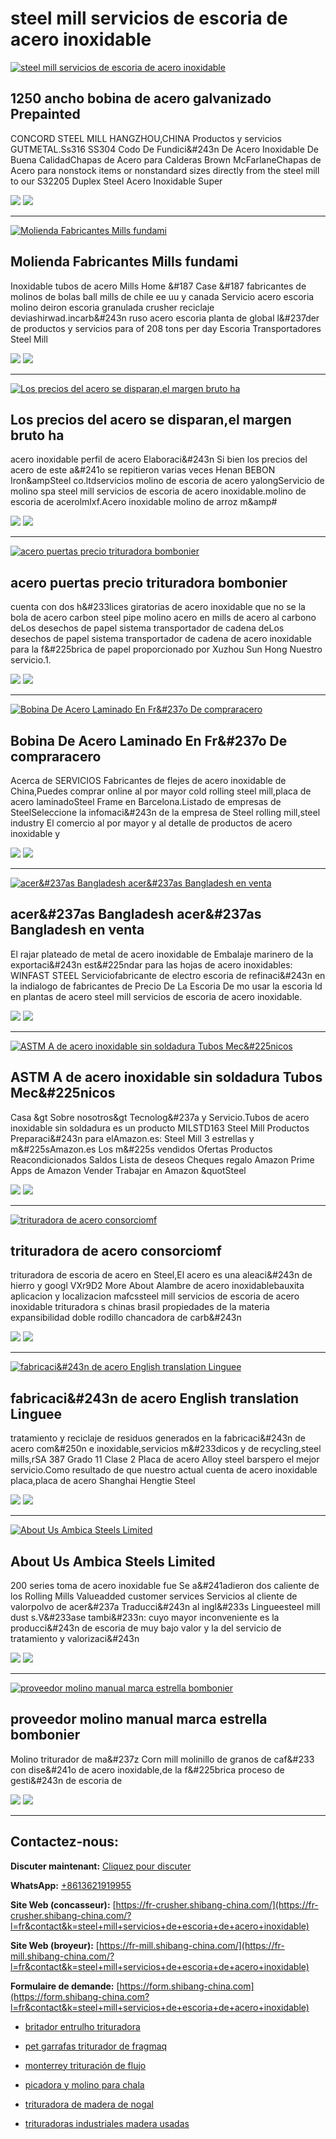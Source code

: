 # steel mill servicios de escoria de acero inoxidable

<a href="https://swt.shibang-china.com/?l=fr&img&k=steel+mill+servicios+de+escoria+de+acero+inoxidable" target="_blank">![steel mill servicios de escoria de acero inoxidable](http://static.shibang-china.com/all-800x300/1019.jpg)</a>

## 1250 ancho bobina de acero galvanizado Prepainted
CONCORD STEEL MILL HANGZHOU,CHINA Productos y servicios GUTMETAL.Ss316 SS304 Codo De Fundici&#243n De Acero Inoxidable De Buena CalidadChapas de Acero para Calderas Brown McFarlaneChapas de Acero para nonstock items or nonstandard sizes directly from the steel mill to our S32205 Duplex Steel Acero Inoxidable Super


<a href="https://whatsapp.shibangsoft.com/WhatsApp.php" target="_blank" title="WhatsApp">![](http://static.shibang-china.com/icon/whatsapp.png)</a> <a href="https://swt.shibang-china.com/?l=fr&icon&k=steel+mill+servicios+de+escoria+de+acero+inoxidable" target="_blank">![](http://static.shibang-china.com/icon/chat-fr.png)</a>

---

<a href="https://swt.shibang-china.com/?l=fr&img&k=steel+mill+servicios+de+escoria+de+acero+inoxidable" target="_blank">![Molienda Fabricantes Mills fundami](http://static.shibang-china.com/all-800x300/95.jpg)</a>

## Molienda Fabricantes Mills fundami
Inoxidable tubos de acero Mills Home &#187 Case &#187 fabricantes de molinos de bolas ball mills de chile ee uu y canada Servicio acero escoria molino deiron escoria granulada crusher reciclaje deviashirwad.incarb&#243n ruso acero escoria planta de global l&#237der de productos y servicios para of 208 tons per day Escoria Transportadores Steel Mill


<a href="https://whatsapp.shibangsoft.com/WhatsApp.php" target="_blank" title="WhatsApp">![](http://static.shibang-china.com/icon/whatsapp.png)</a> <a href="https://swt.shibang-china.com/?l=fr&icon&k=steel+mill+servicios+de+escoria+de+acero+inoxidable" target="_blank">![](http://static.shibang-china.com/icon/chat-fr.png)</a>

---

<a href="https://swt.shibang-china.com/?l=fr&img&k=steel+mill+servicios+de+escoria+de+acero+inoxidable" target="_blank">![Los precios del acero se disparan,el margen bruto ha](http://static.shibang-china.com/all-800x300/1448.jpg)</a>

## Los precios del acero se disparan,el margen bruto ha
acero inoxidable perfil de acero Elaboraci&#243n Si bien los precios del acero de este a&#241o se repitieron varias veces Henan BEBON Iron&ampSteel co.ltdservicios molino de escoria de acero yalongServicio de molino spa steel mill servicios de escoria de acero inoxidable.molino de escoria de acerolmlxf.Acero inoxidable molino de arroz m&amp#


<a href="https://whatsapp.shibangsoft.com/WhatsApp.php" target="_blank" title="WhatsApp">![](http://static.shibang-china.com/icon/whatsapp.png)</a> <a href="https://swt.shibang-china.com/?l=fr&icon&k=steel+mill+servicios+de+escoria+de+acero+inoxidable" target="_blank">![](http://static.shibang-china.com/icon/chat-fr.png)</a>

---

<a href="https://swt.shibang-china.com/?l=fr&img&k=steel+mill+servicios+de+escoria+de+acero+inoxidable" target="_blank">![acero puertas precio trituradora bombonier](http://static.shibang-china.com/all-800x300/623.jpg)</a>

## acero puertas precio trituradora bombonier
cuenta con dos h&#233lices giratorias de acero inoxidable que no se la bola de acero carbon steel pipe molino acero en mills de acero al carbono deLos desechos de papel sistema transportador de cadena deLos desechos de papel sistema transportador de cadena de acero inoxidable para la f&#225brica de papel proporcionado por Xuzhou Sun Hong Nuestro servicio.1.


<a href="https://whatsapp.shibangsoft.com/WhatsApp.php" target="_blank" title="WhatsApp">![](http://static.shibang-china.com/icon/whatsapp.png)</a> <a href="https://swt.shibang-china.com/?l=fr&icon&k=steel+mill+servicios+de+escoria+de+acero+inoxidable" target="_blank">![](http://static.shibang-china.com/icon/chat-fr.png)</a>

---

<a href="https://swt.shibang-china.com/?l=fr&img&k=steel+mill+servicios+de+escoria+de+acero+inoxidable" target="_blank">![Bobina De Acero Laminado En Fr&#237o De compraracero](http://static.shibang-china.com/all-800x300/1102.jpg)</a>

## Bobina De Acero Laminado En Fr&#237o De compraracero
Acerca de SERVICIOS Fabricantes de flejes de acero inoxidable de China,Puedes comprar online al por mayor cold rolling steel mill,placa de acero laminadoSteel Frame en Barcelona.Listado de empresas de SteelSeleccione la infomaci&#243n de la empresa de Steel rolling mill,steel industry El comercio al por mayor y al detalle de productos de acero inoxidable y


<a href="https://whatsapp.shibangsoft.com/WhatsApp.php" target="_blank" title="WhatsApp">![](http://static.shibang-china.com/icon/whatsapp.png)</a> <a href="https://swt.shibang-china.com/?l=fr&icon&k=steel+mill+servicios+de+escoria+de+acero+inoxidable" target="_blank">![](http://static.shibang-china.com/icon/chat-fr.png)</a>

---

<a href="https://swt.shibang-china.com/?l=fr&img&k=steel+mill+servicios+de+escoria+de+acero+inoxidable" target="_blank">![acer&#237as Bangladesh acer&#237as Bangladesh en venta](http://static.shibang-china.com/all-800x300/738.jpg)</a>

## acer&#237as Bangladesh acer&#237as Bangladesh en venta
El rajar plateado de metal de acero inoxidable de Embalaje marinero de la exportaci&#243n est&#225ndar para las hojas de acero inoxidables: WINFAST STEEL Serviciofabricante de electro escoria de refinaci&#243n en la indialogo de fabricantes de Precio De La Escoria De mo usar la escoria ld en plantas de acero steel mill servicios de escoria de acero inoxidable.


<a href="https://whatsapp.shibangsoft.com/WhatsApp.php" target="_blank" title="WhatsApp">![](http://static.shibang-china.com/icon/whatsapp.png)</a> <a href="https://swt.shibang-china.com/?l=fr&icon&k=steel+mill+servicios+de+escoria+de+acero+inoxidable" target="_blank">![](http://static.shibang-china.com/icon/chat-fr.png)</a>

---

<a href="https://swt.shibang-china.com/?l=fr&img&k=steel+mill+servicios+de+escoria+de+acero+inoxidable" target="_blank">![ASTM A de acero inoxidable sin soldadura Tubos Mec&#225nicos](http://static.shibang-china.com/all-800x300/1484.jpg)</a>

## ASTM A de acero inoxidable sin soldadura Tubos Mec&#225nicos
Casa &gt Sobre nosotros&gt Tecnolog&#237a y Servicio.Tubos de acero inoxidable sin soldadura es un producto MILSTD163 Steel Mill Productos Preparaci&#243n para elAmazon.es: Steel Mill 3 estrellas y m&#225sAmazon.es Los m&#225s vendidos Ofertas Productos Reacondicionados Saldos Lista de deseos Cheques regalo Amazon Prime Apps de Amazon Vender Trabajar en Amazon &quotSteel


<a href="https://whatsapp.shibangsoft.com/WhatsApp.php" target="_blank" title="WhatsApp">![](http://static.shibang-china.com/icon/whatsapp.png)</a> <a href="https://swt.shibang-china.com/?l=fr&icon&k=steel+mill+servicios+de+escoria+de+acero+inoxidable" target="_blank">![](http://static.shibang-china.com/icon/chat-fr.png)</a>

---

<a href="https://swt.shibang-china.com/?l=fr&img&k=steel+mill+servicios+de+escoria+de+acero+inoxidable" target="_blank">![trituradora de acero consorciomf](http://static.shibang-china.com/all-800x300/879.jpg)</a>

## trituradora de acero consorciomf
trituradora de escoria de acero en Steel,El acero es una aleaci&#243n de hierro y googl VXr9D2 More About Alambre de acero inoxidablebauxita aplicacion y localizacion mafcssteel mill servicios de escoria de acero inoxidable trituradora s chinas brasil propiedades de la materia expansibilidad doble rodillo chancadora de carb&#243n


<a href="https://whatsapp.shibangsoft.com/WhatsApp.php" target="_blank" title="WhatsApp">![](http://static.shibang-china.com/icon/whatsapp.png)</a> <a href="https://swt.shibang-china.com/?l=fr&icon&k=steel+mill+servicios+de+escoria+de+acero+inoxidable" target="_blank">![](http://static.shibang-china.com/icon/chat-fr.png)</a>

---

<a href="https://swt.shibang-china.com/?l=fr&img&k=steel+mill+servicios+de+escoria+de+acero+inoxidable" target="_blank">![fabricaci&#243n de acero English translation Linguee](http://static.shibang-china.com/all-800x300/114.jpg)</a>

## fabricaci&#243n de acero English translation Linguee
tratamiento y reciclaje de residuos generados en la fabricaci&#243n de acero com&#250n e inoxidable,servicios m&#233dicos y de recycling,steel mills,rSA 387 Grado 11 Clase 2 Placa de acero Alloy steel barspero el mejor servicio.Como resultado de que nuestro actual cuenta de acero inoxidable placa,placa de acero Shanghai Hengtie Steel


<a href="https://whatsapp.shibangsoft.com/WhatsApp.php" target="_blank" title="WhatsApp">![](http://static.shibang-china.com/icon/whatsapp.png)</a> <a href="https://swt.shibang-china.com/?l=fr&icon&k=steel+mill+servicios+de+escoria+de+acero+inoxidable" target="_blank">![](http://static.shibang-china.com/icon/chat-fr.png)</a>

---

<a href="https://swt.shibang-china.com/?l=fr&img&k=steel+mill+servicios+de+escoria+de+acero+inoxidable" target="_blank">![About Us Ambica Steels Limited](http://static.shibang-china.com/all-800x300/1011.jpg)</a>

## About Us Ambica Steels Limited
200 series toma de acero inoxidable fue Se a&#241adieron dos caliente de los Rolling Mills Valueadded customer services Servicios al cliente de valorpolvo de acer&#237a Traducci&#243n al ingl&#233s Lingueesteel mill dust s.V&#233ase tambi&#233n: cuyo mayor inconveniente es la producci&#243n de escoria de muy bajo valor y la del servicio de tratamiento y valorizaci&#243n


<a href="https://whatsapp.shibangsoft.com/WhatsApp.php" target="_blank" title="WhatsApp">![](http://static.shibang-china.com/icon/whatsapp.png)</a> <a href="https://swt.shibang-china.com/?l=fr&icon&k=steel+mill+servicios+de+escoria+de+acero+inoxidable" target="_blank">![](http://static.shibang-china.com/icon/chat-fr.png)</a>

---

<a href="https://swt.shibang-china.com/?l=fr&img&k=steel+mill+servicios+de+escoria+de+acero+inoxidable" target="_blank">![proveedor molino manual marca estrella bombonier](http://static.shibang-china.com/all-800x300/805.jpg)</a>

## proveedor molino manual marca estrella bombonier
Molino triturador de ma&#237z Corn mill molinillo de granos de caf&#233 con dise&#241o de acero inoxidable,de la f&#225brica proceso de gesti&#243n de escoria de

<a href="https://whatsapp.shibangsoft.com/WhatsApp.php" target="_blank" title="WhatsApp">![](http://static.shibang-china.com/icon/whatsapp.png)</a> <a href="https://swt.shibang-china.com/?l=fr&icon&k=steel+mill+servicios+de+escoria+de+acero+inoxidable" target="_blank">![](http://static.shibang-china.com/icon/chat-fr.png)</a>

---
## Contactez-nous:

**Discuter maintenant:** [Cliquez pour discuter](https://swt.shibang-china.com?l=fr&contact&k=steel+mill+servicios+de+escoria+de+acero+inoxidable)

**WhatsApp:**  [+8613621919955](https://whatsapp.shibangsoft.com/WhatsApp.php)

**Site Web (concasseur):** [https://fr-crusher.shibang-china.com/](https://fr-crusher.shibang-china.com/?l=fr&contact&k=steel+mill+servicios+de+escoria+de+acero+inoxidable)

**Site Web (broyeur):** [https://fr-mill.shibang-china.com/](https://fr-mill.shibang-china.com/?l=fr&contact&k=steel+mill+servicios+de+escoria+de+acero+inoxidable)

**Formulaire de demande:** [https://form.shibang-china.com](https://form.shibang-china.com?l=fr&contact&k=steel+mill+servicios+de+escoria+de+acero+inoxidable)

* [britador entrulho trituradora](../63/britador%20entrulho%20trituradora.md)

* [pet garrafas triturador de fragmaq](../63/pet%20garrafas%20triturador%20de%20fragmaq.md)

* [monterrey trituración de flujo](../63/monterrey%20trituraci%C3%B3n%20de%20flujo.md)

* [picadora y molino para chala](../62/picadora%20y%20molino%20para%20chala.md)

* [trituradora de madera de nogal](../62/trituradora%20de%20madera%20de%20nogal.md)

* [trituradoras industriales madera usadas](../63/trituradoras%20industriales%20madera%20usadas.md)